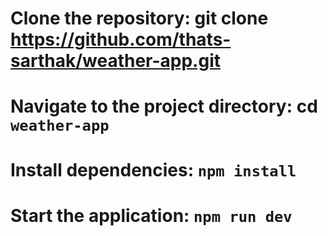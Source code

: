 # Clone the repository: git clone https://github.com/thats-sarthak/weather-app.git
# Navigate to the project directory: cd `weather-app`
# Install dependencies: `npm install`
# Start the application: `npm run dev`
